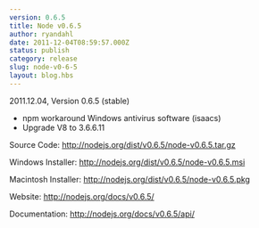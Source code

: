 ```yaml
---
version: 0.6.5
title: Node v0.6.5
author: ryandahl
date: 2011-12-04T08:59:57.000Z
status: publish
category: release
slug: node-v0-6-5
layout: blog.hbs
---
```


2011.12.04, Version 0.6.5 (stable)
<ul><li>npm workaround Windows antivirus software (isaacs)
<li>Upgrade V8 to 3.6.6.11</ul>

Source Code: <a href="http://nodejs.org/dist/v0.6.5/node-v0.6.5.tar.gz">http://nodejs.org/dist/v0.6.5/node-v0.6.5.tar.gz</a>

Windows Installer: <a href="http://nodejs.org/dist/v0.6.5/node-v0.6.5.msi">http://nodejs.org/dist/v0.6.5/node-v0.6.5.msi</a>

Macintosh Installer: <a href="http://nodejs.org/dist/v0.6.5/node-v0.6.5.pkg">http://nodejs.org/dist/v0.6.5/node-v0.6.5.pkg</a>

Website: <a href="http://nodejs.org/docs/v0.6.5/">http://nodejs.org/docs/v0.6.5/</a>

Documentation: <a href="http://nodejs.org/docs/v0.6.5/api/">http://nodejs.org/docs/v0.6.5/api/</a>
